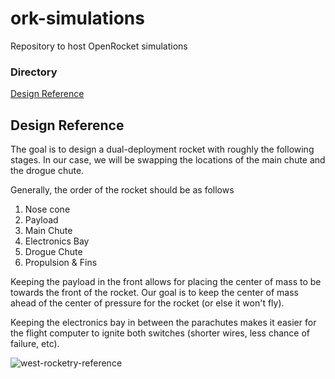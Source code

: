 # ork-simulations
Repository to host OpenRocket simulations

### Directory
[Design Reference](##design-reference)

## Design Reference

The goal is to design a dual-deployment rocket with roughly the following stages. In our case, we will be swapping the locations of the main chute and the drogue chute. 

Generally, the order of the rocket should be as follows

1. Nose cone
1. Payload
1. Main Chute
1. Electronics Bay
1. Drogue Chute
1. Propulsion & Fins

Keeping the payload in the front allows for placing the center of mass to be towards the front of the rocket. Our goal is to keep the center of mass ahead of the center of pressure for the rocket (or else it won't fly). 

Keeping the electronics bay in between the parachutes makes it easier for the flight computer to ignite both switches (shorter wires, less chance of failure, etc).

![west-rocketry-reference](http://westrocketry.com/articles/DualDeploy/dual.jpg)
